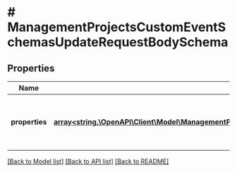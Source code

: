 # # ManagementProjectsCustomEventSchemasUpdateRequestBodySchema

## Properties

Name | Type | Description | Notes
------------ | ------------- | ------------- | -------------
**properties** | [**array<string,\OpenAPI\Client\Model\ManagementProjectsCustomEventSchemasCreateRequestBodySchemaPropertiesEntry>**](ManagementProjectsCustomEventSchemasCreateRequestBodySchemaPropertiesEntry.md) | Defines custom event custom attributes (metadata). | [optional]

[[Back to Model list]](../../README.md#models) [[Back to API list]](../../README.md#endpoints) [[Back to README]](../../README.md)

